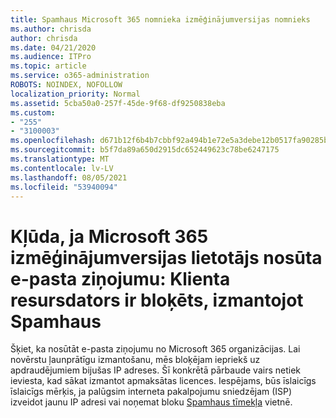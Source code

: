 ```yaml
---
title: Spamhaus Microsoft 365 nomnieka izmēģinājumversijas nomnieks
ms.author: chrisda
author: chrisda
ms.date: 04/21/2020
ms.audience: ITPro
ms.topic: article
ms.service: o365-administration
ROBOTS: NOINDEX, NOFOLLOW
localization_priority: Normal
ms.assetid: 5cba50a0-257f-45de-9f68-df9250838eba
ms.custom:
- "255"
- "3100003"
ms.openlocfilehash: d671b12f6b4b7cbbf92a494b1e72e5a3debe12b0517fa90285b1d4664d5486a4
ms.sourcegitcommit: b5f7da89a650d2915dc652449623c78be6247175
ms.translationtype: MT
ms.contentlocale: lv-LV
ms.lasthandoff: 08/05/2021
ms.locfileid: "53940094"
---
```

# <a name="error-when-a-microsoft-365-trial-user-sends-email-client-host-blocked-using-spamhaus"></a>Kļūda, ja Microsoft 365 izmēģinājumversijas lietotājs nosūta e-pasta ziņojumu: Klienta resursdators ir bloķēts, izmantojot Spamhaus

Šķiet, ka nosūtāt e-pasta ziņojumu no Microsoft 365 organizācijas. Lai novērstu ļaunprātīgu izmantošanu, mēs bloķējam iepriekš uz apdraudējumiem bijušas IP adreses. Šī konkrētā pārbaude vairs netiek ieviesta, kad sākat izmantot apmaksātas licences. Iespējams, būs īslaicīgs īslaicīgs mērķis, ja palūgsim interneta pakalpojumu sniedzējam (ISP) izveidot jaunu IP adresi vai noņemat bloku [Spamhaus tīmekļa](https://go.microsoft.com/fwlink/p/?linkid=123245) vietnē.
